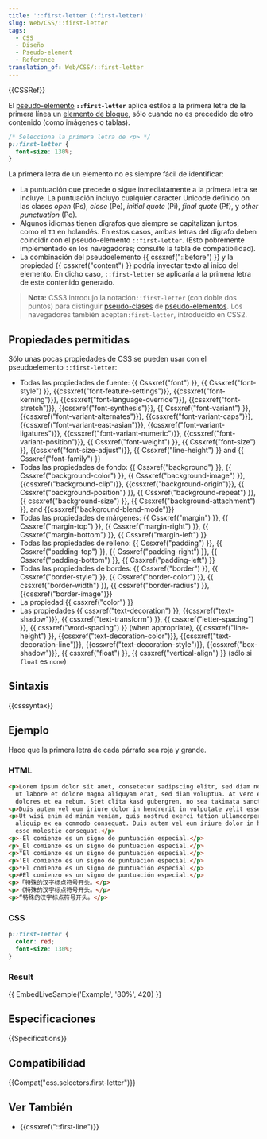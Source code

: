 ```yaml
---
title: '::first-letter (:first-letter)'
slug: Web/CSS/::first-letter
tags:
  - CSS
  - Diseño
  - Pseudo-element
  - Reference
translation_of: Web/CSS/::first-letter
---
```


{{CSSRef}}

El [pseudo-elemento](/es/docs/Web/CSS/Pseudo-elements) **`::first-letter`** aplica estilos a la primera letra de la primera línea un [elemento de bloque](/es/docs/Web/HTML/Block-level_elements), sólo cuando no es precedido de otro contenido (como imágenes o tablas).

```css
/* Selecciona la primera letra de <p> */
p::first-letter {
  font-size: 130%;
}
```

La primera letra de un elemento no es siempre fácil de identificar:

- La puntuación que precede o sigue inmediatamente a la primera letra se incluye. La puntuación incluyo cualquier caracter Unicode definido on las clases _open_ (Ps), _close_ (Pe), _initial quote_ (Pi), _final quote_ (Pf), y _other punctuation_ (Po).
- Algunos idiomas tienen dígrafos que siempre se capitalizan juntos, como el `IJ` en holandés. En estos casos, ambas letras del dígrafo deben coincidir con el pseudo-elemento `::first-letter`. (Esto pobremente implementado en los navegadores; consulte la tabla de compatibilidad).
- La combinación del pseudoelemento {{ cssxref("::before") }} y la propiedad {{ cssxref("content") }} podría inyectar texto al inico del elemento. En dicho caso, `::first-letter` se aplicaría a la primera letra de este contenido generado.

> **Nota:** CSS3 introdujo la notación`::first-letter` (con doble dos puntos) para distinguir [pseudo-clases](/es/docs/Web/CSS/Pseudo-classes) de [pseudo-elementos](/es/docs/Web/CSS/Pseudo-elements). Los navegadores también aceptan`:first-letter`, introducido en CSS2.

## Propiedades permitidas

Sólo unas pocas propiedades de CSS se pueden usar con el pseudoelemento `::first-letter`:

- Todas las propiedades de fuente: {{ Cssxref("font") }}, {{ Cssxref("font-style") }}, {{cssxref("font-feature-settings")}}, {{cssxref("font-kerning")}}, {{cssxref("font-language-override")}}, {{cssxref("font-stretch")}}, {{cssxref("font-synthesis")}}, {{ Cssxref("font-variant") }}, {{cssxref("font-variant-alternates")}}, {{cssxref("font-variant-caps")}}, {{cssxref("font-variant-east-asian")}}, {{cssxref("font-variant-ligatures")}}, {{cssxref("font-variant-numeric")}}, {{cssxref("font-variant-position")}}, {{ Cssxref("font-weight") }}, {{ Cssxref("font-size") }}, {{cssxref("font-size-adjust")}}, {{ Cssxref("line-height") }} and {{ Cssxref("font-family") }}
- Todas las propiedades de fondo: {{ Cssxref("background") }}, {{ Cssxref("background-color") }}, {{ Cssxref("background-image") }}, {{cssxref("background-clip")}}, {{cssxref("background-origin")}}, {{ Cssxref("background-position") }}, {{ Cssxref("background-repeat") }}, {{ cssxref("background-size") }}, {{ Cssxref("background-attachment") }}, and {{cssxref("background-blend-mode")}}
- Todas las propiedades de márgenes: {{ Cssxref("margin") }}, {{ Cssxref("margin-top") }}, {{ Cssxref("margin-right") }}, {{ Cssxref("margin-bottom") }}, {{ Cssxref("margin-left") }}
- Todas las propiedades de relleno: {{ Cssxref("padding") }}, {{ Cssxref("padding-top") }}, {{ Cssxref("padding-right") }}, {{ Cssxref("padding-bottom") }}, {{ Cssxref("padding-left") }}
- Todas las propiedades de bordes: {{ Cssxref("border") }}, {{ Cssxref("border-style") }}, {{ Cssxref("border-color") }}, {{ cssxref("border-width") }}, {{ cssxref("border-radius") }}, {{cssxref("border-image")}}
- La propiedad {{ cssxref("color") }}
- Las propiedades {{ cssxref("text-decoration") }}, {{cssxref("text-shadow")}}, {{ cssxref("text-transform") }}, {{ cssxref("letter-spacing") }}, {{ cssxref("word-spacing") }} (when appropriate), {{ cssxref("line-height") }}, {{cssxref("text-decoration-color")}}, {{cssxref("text-decoration-line")}}, {{cssxref("text-decoration-style")}}, {{cssxref("box-shadow")}}, {{ cssxref("float") }}, {{ cssxref("vertical-align") }} (sólo si `float` es `none`)

## Sintaxis

{{csssyntax}}

## Ejemplo

Hace que la primera letra de cada párrafo sea roja y grande.

### HTML

```html
<p>Lorem ipsum dolor sit amet, consetetur sadipscing elitr, sed diam nonumy eirmod tempor invidunt
  ut labore et dolore magna aliquyam erat, sed diam voluptua. At vero eos et accusam et justo duo
  dolores et ea rebum. Stet clita kasd gubergren, no sea takimata sanctus est.</p>
<p>Duis autem vel eum iriure dolor in hendrerit in vulputate velit esse molestie consequat.</p>
<p>Ut wisi enim ad minim veniam, quis nostrud exerci tation ullamcorper suscipit lobortis nisl ut
  aliquip ex ea commodo consequat. Duis autem vel eum iriure dolor in hendrerit in vulputate velit
  esse molestie consequat.</p>
<p>-El comienzo es un signo de puntuación especial.</p>
<p>_El comienzo es un signo de puntuación especial.</p>
<p>"El comienzo es un signo de puntuación especial.</p>
<p>'El comienzo es un signo de puntuación especial.</p>
<p>*El comienzo es un signo de puntuación especial.</p>
<p>#El comienzo es un signo de puntuación especial.</p>
<p>「特殊的汉字标点符号开头。</p>
<p>《特殊的汉字标点符号开头。</p>
<p>“特殊的汉字标点符号开头。</p>
```

### CSS

```css
p::first-letter {
  color: red;
  font-size: 130%;
}
```

### Result

{{ EmbedLiveSample('Example', '80%', 420) }}

## Especificaciones

{{Specifications}}

## Compatibilidad

{{Compat("css.selectors.first-letter")}}

## Ver También

- {{cssxref("::first-line")}}
